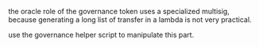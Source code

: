 the oracle role of the governance token uses a specialized multisig, because generating a 
long list of transfer in a lambda is not very practical. 

use the governance helper script to manipulate this part.